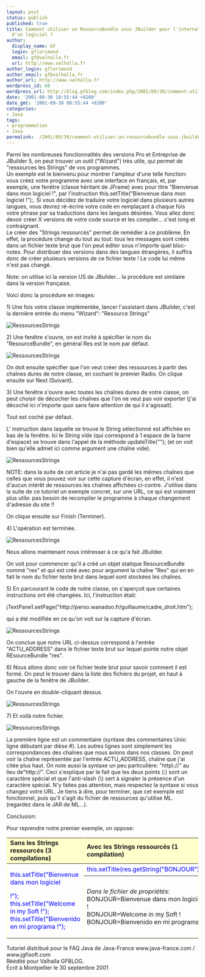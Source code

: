 ```yaml
---
layout: post
status: publish
published: true
title: Comment utiliser un ResourceBundle sous JBuilder pour l'internationalisation
  d'un logiciel ?
author:
  display_name: GF
  login: gflorimond
  email: gf@valhalla.fr
  url: http://www.valhalla.fr
author_login: gflorimond
author_email: gf@valhalla.fr
author_url: http://www.valhalla.fr
wordpress_id: 60
wordpress_url: http://blog.gfblog.com/index.php/2001/09/30/comment-utiliser-un-resourcebundle-sous-jbuilder-pour-linternationalisation-dun-logiciel/
date: '2001-09-30 10:55:44 +0200'
date_gmt: '2001-09-30 08:55:44 +0200'
categories:
- Java
tags:
- programmation
- Java
permalink:  /2001/09/30/comment-utiliser-un-resourcebundle-sous-jbuilder-pour-linternationalisation-dun-logiciel/
---
```

<p>Parmi les nombreuses fonctionnalit&eacute;s des versions Pro et Entreprise de JBuilder 5, on peut trouver un outil (&quot;Wizard&quot;) tr&egrave;s utile, qui permet de &quot;ressources les Strings&quot; de vos programmes.<br />
  Un exemple est le bienvenu pour montrer l'ampleur d'une telle fonction: vous cr&eacute;ez votre programme avec une interface en fran&ccedil;ais, et, par exemple, une fen&ecirc;tre (classe h&eacute;ritant de JFrame) avec pour titre &quot;Bienvenue dans mon logiciel !&quot;, par l'instruction <span class="Code">this.setTitle(&quot;Bienvenue dans mon logiciel !&quot;);</span>. Si vous d&eacute;cidez de traduire votre logiciel dans plusieurs autres langues, vous devrez r&eacute;-&eacute;crire votre code en rempla&ccedil;ant &agrave; chaque fois votre phrase par sa traductions dans les langues d&eacute;sir&eacute;es. Vous allez donc devoir cr&eacute;er X versions de votre code source et les compiler... c'est long et contraignant.<br />
  Le cr&eacute;er des &quot;Strings ressourc&eacute;s&quot; permet de rem&eacute;dier &agrave; ce probl&egrave;me. En effet, la proc&eacute;dure change du tout au tout: tous les messages sont cr&eacute;&eacute;s dans un fichier texte brut que l'on peut &eacute;diter sous n'importe quel bloc-notes. Pour distribuer des versions dans des langues &eacute;trang&egrave;res, il suffira donc de cr&eacute;er plusieurs versions de ce fichier texte ! Le code lui m&ecirc;me n'est pas chang&eacute;.</p>
<p>Note: on utilise ici la version US de JBuilder... la proc&eacute;dure est similaire dans la version fran&ccedil;aise.</p>
<p>Voici donc la proc&eacute;dure en images:</p>
<p>1) Une fois votre classe impl&eacute;ment&eacute;e, lancer l'assistant dans JBuilder, c'est la derni&egrave;re entr&eacute;e du menu &quot;Wizard&quot;: &quot;Resource Strings&quot; </p>
<p><img alt="RessourcesStrings" src="./ressources/java/old/faq/jbuilder_resstrings/resstrings1.jpg" /></p>
<p>2) Une fen&ecirc;tre s'ouvre, on est invit&eacute; &agrave; sp&eacute;cifier le nom du &quot;ResourceBundle&quot;, en g&eacute;n&eacute;ral Res est le nom par d&eacute;faut.</p>
<p><img alt="RessourcesStrings" src="./ressources/java/old/faq/jbuilder_resstrings/resstrings2.jpg" /></p>
<p>On doit ensuite sp&eacute;cifier que l'on veut cr&eacute;er des ressources &agrave; partir des cha&icirc;nes dures de notre classe, en cochant le premier Radio. On clique ensuite sur Next (Suivant).</p>
<p>3) Une fen&ecirc;tre s'ouvre avec toutes les cha&icirc;nes dures de votre classe, on peut choisir de d&eacute;cocher les cha&icirc;nes que l'on ne veut pas voir exporter (j'ai d&eacute;coch&eacute; ici n'importe quoi sans faire attention de qui il s'agissait).</p>
<p>Tout est coch&eacute; par d&eacute;faut.</p>
<p>L' instruction dans laquelle se trouve le String s&eacute;lectionn&eacute; est affich&eacute;e en bas de la fen&ecirc;tre. Ici le String vide (qui correspond &agrave; 1 espace de la barre d'espace) se trouve dans l'appel de la m&eacute;thode updateTitle(&quot;&quot;); (et on voit bien qu'elle admet ici comme argument une cha&icirc;ne vide).</p>
<p><img alt="RessourcesStrings" src="./ressources/java/old/faq/jbuilder_resstrings/resstrings3.jpg" /></p>
<p>NOTE: dans la suite de cet article je n'ai pas gard&eacute; les m&ecirc;mes cha&icirc;nes que celles que vous pouvez voir sur cette capture d'&eacute;cran, en effet, il n'est d'aucun int&eacute;r&ecirc;t de ressources les cha&icirc;nes affich&eacute;es ci-contre. J'utilise dans la suite de ce tutoriel un exemple concret, sur une URL, ce qui est vraiment plus utile: pas besoin de recompiler le programme &agrave; chaque changement d'adresse du site !!</p>
<p>On clique ensuite sur Finish (Terminer).</p>
<p>4) L'op&eacute;ration est termin&eacute;e.</p>
<p><img alt="RessourcesStrings" src="./ressources/java/old/faq/jbuilder_resstrings/resstrings4.jpg" /></p>
<p>Nous allons maintenant nous int&eacute;resser &agrave; ce qu'a fait JBuilder.</p>
<p>On voit pour commencer qu'il a cr&eacute;&eacute; un objet statique ResourceBundle nomm&eacute; &quot;res&quot; et qui est cr&eacute;&eacute; avec pour argument la cha&icirc;ne &quot;Res&quot; qui en en fait le nom du fichier texte brut dans lequel sont stock&eacute;es les cha&icirc;nes.</p>
<p>5) En parcourant le code de notre classe, on s'aper&ccedil;oit que certaines instructions ont &eacute;t&eacute; chang&eacute;es. Ici, l'instruction &eacute;tait:</p>
<p class="Code">jTextPane1.setPage(&quot;http://perso.wanadoo.fr/guillaume/cadre_droit.htm&quot;);</p>
<p>qui a &eacute;t&eacute; modifi&eacute;e en ce qu'on voit sur la capture d'&eacute;cran.</p>
<p><img alt="RessourcesStrings" src="./ressources/java/old/faq/jbuilder_resstrings/resstrings5.jpg" /></p>
<p>On conclue que notre URL ci-dessus correspond &agrave; l'entr&eacute;e &quot;ACTU_ADDRESS&quot; dans le fichier texte brut sur lequel pointe notre objet REsourceBundle &quot;res&quot;.</p>
<p>6) Nous allons donc voir ce fichier texte brut pour savoir comment il est form&eacute;. On peut le trouver dans la liste des fichiers du projet, en haut &agrave; gauche de la fen&ecirc;tre de JBuilder.</p>
<p>On l'ouvre en double-cliquant dessus.</p>
<p><img alt="RessourcesStrings" src="./ressources/java/old/faq/jbuilder_resstrings/resstrings6.jpg" /></p>
<p>7) Et voil&agrave; notre fichier.</p>
<p><img alt="RessourcesStrings" src="./ressources/java/old/faq/jbuilder_resstrings/resstrings7.jpg" /></p>
<p>La premi&egrave;re ligne est un commentaire (syntaxe des commentaires Unix: ligne d&eacute;butant par di&egrave;se #). Les autres lignes sont simplement les correspondances des cha&icirc;nes que nous avions dans nos classes. On peut voir la cha&icirc;ne repr&eacute;sent&eacute;e par l'entr&eacute;e ACTU_ADDRESS, cha&icirc;ne que j'ai cit&eacute;e plus haut. On note aussi la syntaxe un peu particuli&egrave;re: &quot;http\://&quot; au lieu de&quot;http://&quot;. Ceci s'explique par le fait que les deux points (:) sont un caract&egrave;re sp&eacute;cial et que l'anti-slash (\) sert &agrave; signaler la pr&eacute;sence d'un caract&egrave;re sp&eacute;cial. N'y faites pas attention, mais respectez la syntaxe si vous changez votre URL. Je tiens &agrave; dire, pour terminer, que cet exemple est fonctionnel, puis qu'il s'agit du fichier de ressources qu'utilise ML. (regardez dans le JAR de ML...).</p>
<p>Conclusion:</p>
<p>Pour reprendre notre premier exemple, on oppose:</p>
<table width="100%" border="1" cellspacing="0" bordercolor="#FFFFCC">
<tr bgcolor="#FFFFCC">
<td><b>Sans les Strings ressourc&eacute;s (3 compilations)</b></td>
<td><b>Avec les Strings ressourc&eacute;s (1 compilation)</b></td>
</tr>
<tr>
<td rowspan="2">
<p class="Code"><font color="#0000FF"> this.setTitle(&quot;Bienvenue dans mon logiciel</p>
<p>        !&quot;);<br />
        this.setTitle(&quot;Welcome in my Soft !&quot;);<br />
        this.setTitle(&quot;Bienvenido en mi programa !&quot;); </font></p>
</td>
<td><font color="#0000FF" class="Code">this.setTitle(res.getString(&quot;BONJOUR&quot;));</font></td>
</tr>
<tr>
<td>
<p><i>Dans le fichier de propri&eacute;t&eacute;s:</i><br />
        <span class="Code">BONJOUR=Bienvenue dans mon logiciel !<br />
        BONJOUR=Welcome in my Soft !<br />
        BONJOUR=Bienvenido en mi programa !</span></p>
</td>
</tr>
</table>
<p>Tutoriel distribu&eacute; pour le FAQ Java de Java-France www.java-france.com / www.jgflsoft.com<br />
  R&eacute;&eacute;dit&eacute; pour Valhalla GFBLOG. <br />
  &Eacute;crit &agrave; Montpellier le 30 septembre 2001</p>
